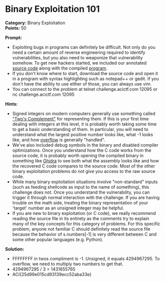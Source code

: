 # Binary Exploitation 101 #

**Category:**	Binary Exploitation  
**Points:**	50

**Prompt:** 
* Exploiting bugs in programs can definitely be difficult. Not only do you need a certain amount of reverse engineering required to identify vulnerabilities, but you also need to weaponize that vulnerability somehow. To get new hackers started, we included our annotated [source code](./BinEx101.c) along with the compiled [program](./BinEx101).
* If you don't know where to start, download the source code and open it in a program with syntax highlighting such as notepad++ or gedit. If you don't have the ability to use either of those, you can always use vim.
* You can connect to the problem at telnet challenge.acictf.com 12095 or nc challenge.acictf.com 12095

**Hints:** 
* Signed integers on modern computers generally use something called ["Two's Complement"](https://en.wikipedia.org/wiki/Two%27s_complement) for representing them. If this is your first time dealing with integers at this level, it is probably worth taking some time to get a basic understanding of them. In particular, you will need to understand what the largest positive number looks like, what -1 looks like, and how [overflow](https://en.wikipedia.org/wiki/Integer_overflow) is generally "handled".
* We've also included debug symbols in the binary and disabled compiler optimizations. Once you understand how the C code works from the source code, it is probably worth opening the compiled binary in something like [Ghidra](https://ghidra-sre.org/) to see both what the assembly looks like and how the recovered C code compares to the source code. Most of the other binary exploitation problems do not give you access to the raw source code.
* While many binary exploitation situations involve "non-standard" inputs (such as feeding shellcode as input to the name of something), this challenge does not. Once you understand the vulnerability, you can trigger it through normal interaction with the challenge. If you are having trouble on the math side, treating the binary representation of your 'target' number as an unsigned integer may be helpful.
* If you are new to binary exploitation (or C code), we really recommend reading the source file in its entirety as the comments try to explain many of the key concepts for this category of problems. For this specific problem, anyone not familiar C should definitely read the source file because the behavior of s.numbers[-1] is very different between C and some other popular languages (e.g. Python).

**Solution:**
* FFFFFFFF in twos compliment is -1.  Unsigned, it equals 4294967295.  To overflow, we need to multiply two numbers to get that.
* 4294967295 / 3 = 1431655765
* ACI{25d99e015cd93139ecc52aba33e}
